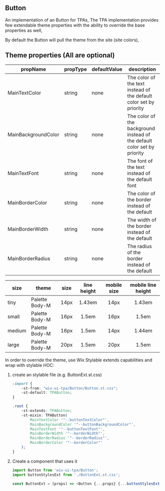 ## Button
An implementation of an Button for TPAs,
The TPA implementation provides few extendable theme properties with the ability to override the base properties as well,

By default the Button will pull the theme from the site (site colors),

## Theme properties (All are optional)

| propName   | propType | defaultValue | description |
|------------|----------|--------------|-------------|
| MainTextColor  | string   | none | The color of the text instead of the default color set by priority |
| MainBackgroundColor  | string   | none | The color of the background instead of the default color set by priority |
| MainTextFont  | string   | none | The font of the text instead of the default font |
| MainBorderColor  | string   | none | The color of the border instead of the default |
| MainBorderWidth  | string   | none | The width of the border instead of the default |
| MainBorderRadius  | string   | none | The radius of the border instead of the default |

| size   | theme | size | line height | mobile size | mobile line height |
|------------|----------|:--------------:|:-------------:|:--------------:|:-------------:|
| tiny | Palette Body-M   | 14px | 1.43em | 14px | 1.43em |
| small  | Palette Body-M   | 16px  | 1.5em | 16px  | 1.5em |
| medium  | Palette Body-M   | 16px  | 1.5em | 14px  | 1.44em |
| large  | Palette Body-M   | 20px  | 1.5em | 20px  | 1.5em |

In order to override the theme, use Wix Stylable extends capabilities and wrap with stylable HOC:

1. create an stylable file (e.g. ButtonExt.st.css)
    ``` css
    :import {
        -st-from: "wix-ui-tpa/Button/Button.st.css";
        -st-default: TPAButton;
    }
    
    .root {
        -st-extends: TPAButton;
        -st-mixin: TPAButton(
            MainTextColor '"--buttonTextColor"',
            MainBackgroundColor '"--buttonBackgroundColor"',
            MainTextFont '"--buttonTextFont"',
            MainBorderWidth '"--borderWidth"',
            MainBorderRadius '"--borderRadius"',
            MainBorderColor '"--borderColor"'
        );
    }

    ```

2. Create a component that uses it
    ``` javascript
    import Button from 'wix-ui-tpa/Button';
    import buttonStylesExt from './ButtonExt.st.css';

    const ButtonExt = (props) => <Button {...props} {...buttonStylesExt('root', {}, props)}/>;
    ```
